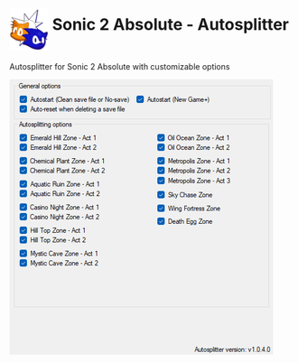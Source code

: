 <h1> <img src="https://raw.githubusercontent.com/SonicSpeedrunning/LiveSplit.Sonic2Absolute/master/Sonic_2_Absolute_Icon.webp" alt="Sonic2Absolute" height="75" align="middle" /> Sonic 2 Absolute - Autosplitter</h1>

Autosplitter for Sonic 2 Absolute with customizable options

<img src="https://raw.githubusercontent.com/SonicSpeedrunning/LiveSplit.Sonic2Absolute/master/settings.png">